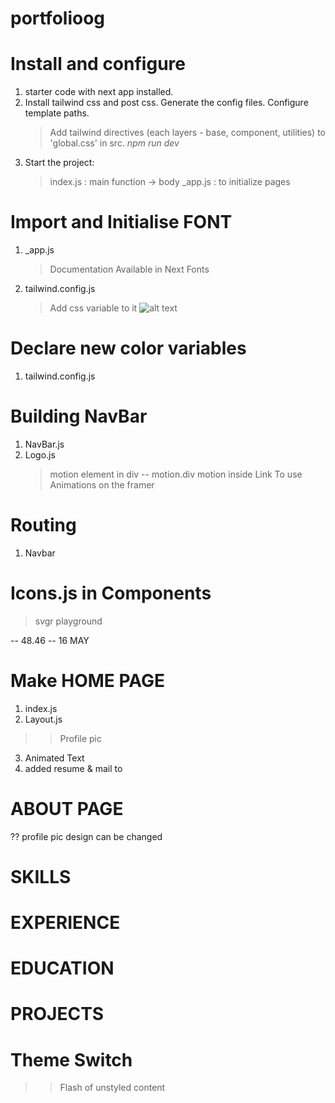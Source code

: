 # portfolioog

# Install and configure
1. starter code with next app installed.
2. Install tailwind css and post css. Generate the config files. Configure template paths.
    > Add tailwind directives (each layers - base, component, utilities) to 'global.css' in src.
    > *npm run dev*
3. Start the project:
    > index.js : main function -> body
    > _app.js  : to initialize pages

# Import and Initialise FONT
1. _app.js
    > Documentation Available in Next Fonts
2. tailwind.config.js
    > Add css variable to it
![alt text](image-1.png)

# Declare new color variables
1. tailwind.config.js

# Building NavBar
1. NavBar.js
2. Logo.js
    > motion element in div -- motion.div
    > motion inside Link
    > To use Animations on the framer 

# Routing
1. Navbar

# Icons.js in Components
> svgr playground

-- 48.46 -- 16 MAY

# Make HOME PAGE
1. index.js
2. Layout.js
>> Profile pic
3. Animated Text
4. added resume & mail to

# ABOUT PAGE

?? profile pic design can be changed

# SKILLS

# EXPERIENCE

# EDUCATION

# PROJECTS



# Theme Switch
>> Flash of unstyled content
